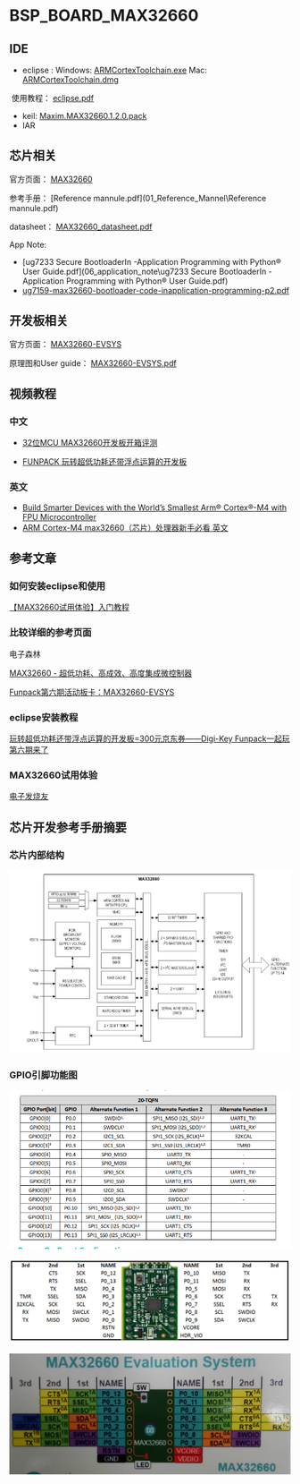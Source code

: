 # BSP_BOARD_MAX32660

## IDE

- eclipse :  Windows: [ARMCortexToolchain.exe](04_tools\ARMCortexToolchain.exe)    Mac:  [ARMCortexToolchain.dmg](04_tools\ARMCortexToolchain.dmg) 

​       使用教程：  [eclipse.pdf](04_tools\eclipse.pdf) 

- keil:  [Maxim.MAX32660.1.2.0.pack](04_tools\Maxim.MAX32660.1.2.0.pack) 
- IAR



## 芯片相关

官方页面： [MAX32660](https://www.maximintegrated.com/en/products/microcontrollers/MAX32660.html)

参考手册： [Reference mannule.pdf](01_Reference_Mannel\Reference mannule.pdf)  

datasheet：  [MAX32660_datasheet.pdf](02_datasheet\MAX32660_datasheet.pdf) 

App Note: 

-  [ug7233 Secure BootloaderIn -Application Programming with Python® User Guide.pdf](06_application_note\ug7233 Secure BootloaderIn -Application Programming with Python® User Guide.pdf) 
-  [ug7159-max32660-bootloader-code-inapplication-programming-p2.pdf](06_application_note\ug7159-max32660-bootloader-code-inapplication-programming-p2.pdf) 

## 开发板相关

官方页面： [MAX32660-EVSYS](https://www.maximintegrated.com/en/products/microcontrollers/MAX32660-EVSYS.html)

原理图和User guide：  [MAX32660-EVSYS.pdf](03_schematic\MAX32660-EVSYS.pdf) 

## 视频教程

### 中文

- [32位MCU MAX32660开发板开箱评测](https://www.bilibili.com/video/BV1Pf4y1q7xD?from=search&seid=15645223761034308368)

- [FUNPACK 玩转超低功耗还带浮点运算的开发板](https://www.bilibili.com/video/BV1CT4y1P7MQ?from=search&seid=10145633555880620881)

### 英文

- [Build Smarter Devices with the World’s Smallest Arm® Cortex®-M4 with FPU Microcontroller](https://www.youtube.com/watch?v=2f_olKfvky4)
- [ARM Cortex-M4 max32660（芯片）处理器新手必看 英文](https://www.bilibili.com/video/BV1GK4y147Bz?from=search&seid=15645223761034308368)

## 参考文章

### 如何安装eclipse和使用

[【MAX32660试用体验】入门教程](https://bbs.elecfans.com/jishu_1746603_1_1.html)

### 比较详细的参考页面

电子森林

[MAX32660 - 超低功耗、高成效、高度集成微控制器](https://www.eetree.cn/doc/detail/2203)

[Funpack第六期活动板卡：MAX32660-EVSYS ](https://www.eetree.cn/doc/detail/2204)

### eclipse安装教程

[玩转超低功耗还带浮点运算的开发板=300元京东券——Digi-Key Funpack一起玩第六期来了](https://mp.weixin.qq.com/s/xunblhei3yEQo2Hp6tFewA)

### MAX32660试用体验

[电子发烧友](https://s.elecfans.com/s?type=1&keyword=MAX32660)



## 芯片开发参考手册摘要

### 芯片内部结构

![img](images/clipboard.png)

### GPIO引脚功能图

![img](images/clipboard-1613483446078.png)

![image-20210216221845791](images/image-20210216221845791.png)

![image-20210216222824875](images/image-20210216222824875.png)